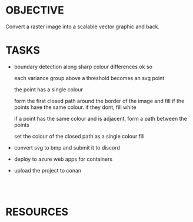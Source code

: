 
# OBJECTIVE
Convert a raster image into a scalable vector graphic and back.

# TASKS

- boundary detection along sharp colour differences
    ok so

    each variance group above a threshold becomes an svg point

    the point has a single colour

    form the first closed path around the border of the image and fill if the points have the same colour. if they dont, fill white

    if a point has the same colour and is adjacent, form a path between the points

    set the colour of the closed path as a single colour fill

- convert svg to bmp and submit it to discord

- deploy to azure web apps for containers

- upload the project to conan

<br>
<br>

# RESOURCES
